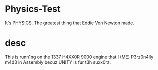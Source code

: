 # Physics-Test
It's PHYSICS. The greatest thing that Eddie Von Newton made.

# desc
This is runn1ng on the 1337 H4XX0R 9000 engine that I (ME) P3rz0n4lly m4d3 in Assembly becuz UNITY is fur t3h suxx0rz. 

